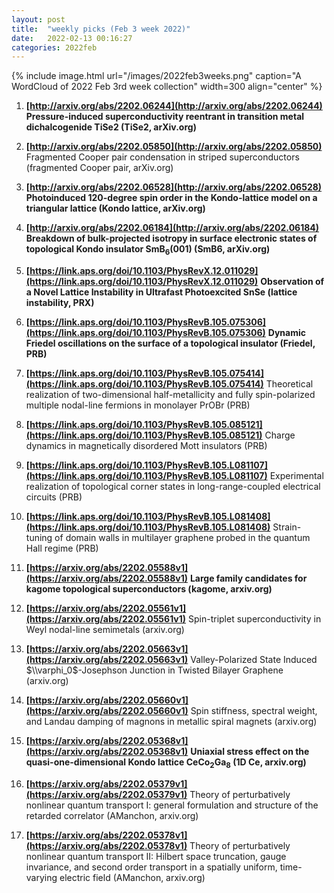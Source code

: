 ```yaml
---
layout: post
title:  "weekly picks (Feb 3 week 2022)"
date:   2022-02-13 00:16:27
categories: 2022feb
---
```


{% include image.html url="/images/2022feb3weeks.png" caption="A WordCloud of 2022 Feb 3rd week collection" width=300 align="center" %}


1. **[http://arxiv.org/abs/2202.06244](http://arxiv.org/abs/2202.06244)** **Pressure-induced superconductivity reentrant in transition metal dichalcogenide TiSe2 (TiSe2, arXiv.org)**

1. **[http://arxiv.org/abs/2202.05850](http://arxiv.org/abs/2202.05850)** Fragmented Cooper pair condensation in striped superconductors (fragmented Cooper pair, arXiv.org)

1. **[http://arxiv.org/abs/2202.06528](http://arxiv.org/abs/2202.06528)** **Photoinduced 120-degree spin order in the Kondo-lattice model on a triangular lattice (Kondo lattice, arXiv.org)**

1. **[http://arxiv.org/abs/2202.06184](http://arxiv.org/abs/2202.06184)** **Breakdown of bulk-projected isotropy in surface electronic states of topological Kondo insulator SmB$_6$(001) (SmB6, arXiv.org)**



1. **[https://link.aps.org/doi/10.1103/PhysRevX.12.011029](https://link.aps.org/doi/10.1103/PhysRevX.12.011029)** **Observation of a Novel Lattice Instability in Ultrafast Photoexcited SnSe (lattice instability, PRX)**

1. **[https://link.aps.org/doi/10.1103/PhysRevB.105.075306](https://link.aps.org/doi/10.1103/PhysRevB.105.075306)** **Dynamic Friedel oscillations on the surface of a topological insulator (Friedel, PRB)**

1. **[https://link.aps.org/doi/10.1103/PhysRevB.105.075414](https://link.aps.org/doi/10.1103/PhysRevB.105.075414)** Theoretical realization of two-dimensional half-metallicity and fully spin-polarized multiple nodal-line fermions in monolayer PrOBr (PRB)

1. **[https://link.aps.org/doi/10.1103/PhysRevB.105.085121](https://link.aps.org/doi/10.1103/PhysRevB.105.085121)** Charge dynamics in magnetically disordered Mott insulators (PRB)

1. **[https://link.aps.org/doi/10.1103/PhysRevB.105.L081107](https://link.aps.org/doi/10.1103/PhysRevB.105.L081107)** Experimental realization of topological corner states in long-range-coupled electrical circuits (PRB)

1. **[https://link.aps.org/doi/10.1103/PhysRevB.105.L081408](https://link.aps.org/doi/10.1103/PhysRevB.105.L081408)** Strain-tuning of domain walls in multilayer graphene probed in the quantum Hall regime (PRB)



1. **[https://arxiv.org/abs/2202.05588v1](https://arxiv.org/abs/2202.05588v1)** **Large family candidates for kagome topological superconductors (kagome, arxiv.org)**

1. **[https://arxiv.org/abs/2202.05561v1](https://arxiv.org/abs/2202.05561v1)** Spin-triplet superconductivity in Weyl nodal-line semimetals (arxiv.org)

1. **[https://arxiv.org/abs/2202.05663v1](https://arxiv.org/abs/2202.05663v1)** Valley-Polarized State Induced $\\varphi_0$-Josephson Junction in Twisted Bilayer Graphene (arxiv.org)

1. **[https://arxiv.org/abs/2202.05660v1](https://arxiv.org/abs/2202.05660v1)** Spin stiffness, spectral weight, and Landau damping of magnons in metallic spiral magnets (arxiv.org)

1. **[https://arxiv.org/abs/2202.05368v1](https://arxiv.org/abs/2202.05368v1)** **Uniaxial stress effect on the quasi-one-dimensional Kondo lattice CeCo$_2$Ga$_8$ (1D Ce, arxiv.org)**

1. **[https://arxiv.org/abs/2202.05379v1](https://arxiv.org/abs/2202.05379v1)** Theory of perturbatively nonlinear quantum transport I: general formulation and structure of the retarded correlator (AManchon, arxiv.org)

1. **[https://arxiv.org/abs/2202.05378v1](https://arxiv.org/abs/2202.05378v1)** Theory of perturbatively nonlinear quantum transport II: Hilbert space truncation, gauge invariance, and second order transport in a spatially uniform, time-varying electric field (AManchon, arxiv.org)
